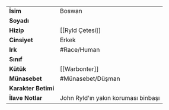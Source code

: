 |  |  |
|---|---|
| **İsim** | Boswan|
| **Soyadı** | |
| **Hizip** | [[Ryld Çetesi]]|
| **Cinsiyet** | Erkek|
| **Irk** | #Race/Human|
| **Sınıf** | |
| **Kütük** | [[Warbonter]]|
| **Münasebet** | #Münasebet/Düşman|
| **Karakter Betimi** | |
| **İlave Notlar** | John Ryld'ın yakın koruması binbaşı|
